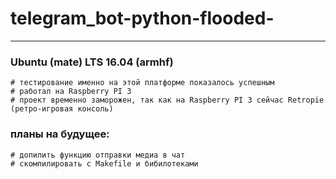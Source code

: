 # telegram_bot-python-flooded-
________________________________

### Ubuntu (mate) LTS 16.04 (armhf)
    # тестирование именно на этой платформе показалось успешным
    # работал на Raspberry PI 3
    # проект временно заморожен, так как на Raspberry PI 3 сейчас Retropie (ретро-игровая консоль)
### планы на будущее:
    # допилить функцию отправки медиа в чат 
    # скомпилировать с Makefile и бибилотеками
    

